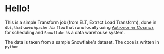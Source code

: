 # Hello!
This is a simple Transform job (from ELT, Extract Load Transform), done in `dbt`, that uses `Apache Airflow` that runs locally using [Astronomer Cosmos](https://www.astronomer.io/) for scheduling and `Snowflake` as a data warehouse system. 

The data is taken from a sample Snowflake's dataset. The code is written in `python`



